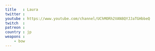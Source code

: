 ```yaml
---
title   : Laura 
twitter : 
youtube : https://www.youtube.com/channel/UChMORh2VAN8QYJJaTGHbbeQ
twitch  : 
patreon : 
country : jp
weapons :
    - bow
---
```


